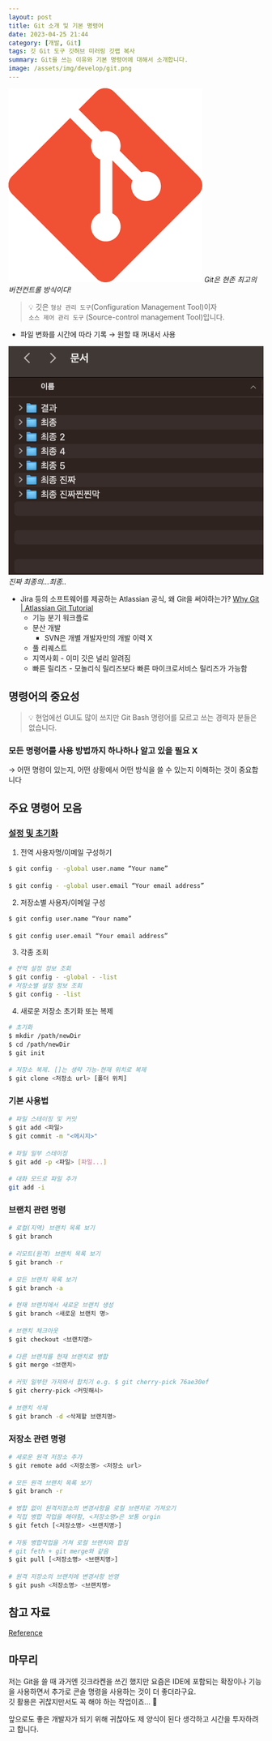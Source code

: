 ```yaml
---
layout: post
title: Git 소개 및 기본 명령어
date: 2023-04-25 21:44
category: [개발, Git]
tags: 깃 Git 도구 깃허브 미러링 깃랩 복사
summary: Git을 쓰는 이유와 기본 명령어에 대해서 소개합니다.
image: /assets/img/develop/git.png
---
```


<img class="col-md-5" src="/assets/img/develop/git.png" >
<em>Git은 현존 최고의 버전컨트롤 방식이다!</em>

> 💡 깃은 `형상 관리 도구`(Configuration Management Tool)이자  
> `소스 제어 관리 도구` (Source-control management Tool)입니다.

- 파일 변화를 시간에 따라 기록 → 원할 때 꺼내서 사용

<img class="col-md-5" src="/assets/img/develop/notvcs.png" >
<em>진짜 최종의...최종..</em>

- Jira 등의 소프트웨어를 제공하는 Atlassian 공식, 왜 Git을 써야하는가?
  [Why Git | Atlassian Git Tutorial](https://www.atlassian.com/git/tutorials/why-git)
  - 기능 분기 워크플로
  - 분산 개발
    - SVN은 개별 개발자만의 개발 이력 X
  - 풀 리퀘스트
  - 지역사회 - 이미 깃은 널리 알려짐
  - 빠른 릴리즈 - 모놀리식 릴리즈보다 빠른 마이크로서비스 릴리즈가 가능함

## 명령어의 중요성

> 💡 현업에선 GUI도 많이 쓰지만 Git Bash 명령어를 모르고 쓰는 경력자 분들은 없습니다.

### 모든 명령어를 사용 방법까지 하나하나 알고 있을 필요 X

→ 어떤 명령이 있는지, 어떤 상황에서 어떤 방식을 쓸 수 있는지 이해하는 것이 중요합니다

## 주요 명령어 모음

### **[설정 및 초기화](https://www.notion.so/Git-bash-459a84f7749a4d9e8c533f5169c621ed)**

1. 전역 사용자명/이메일 구성하기

```bash
$ git config - -global user.name “Your name”

$ git config - -global user.email “Your email address”
```

2. 저장소별 사용자/이메일 구성

```bash
$ git config user.name “Your name”

$ git config user.email “Your email address”
```

3. 각종 조회

```bash
# 전역 설정 정보 조회
$ git config - -global - -list
# 저장소별 설정 정보 조회
$ git config - -list
```

4. 새로운 저장소 초기화 또는 복제

```bash
# 초기화
$ mkdir /path/newDir
$ cd /path/newDir
$ git init

# 저장소 복제. []는 생략 가능-현재 위치로 복제
$ git clone <저장소 url> [폴더 위치]
```

### 기본 사용법

```bash
# 파일 스테이징 및 커밋
$ git add <파일>
$ git commit -m "<메시지>"

# 파일 일부 스테이징
$ git add -p <파일> [파일...]

# 대화 모드로 파일 추가
git add -i
```

### 브랜치 관련 명령

```bash
# 로컬(지역) 브랜치 목록 보기
$ git branch

# 리모트(원격) 브랜치 목록 보기
$ git branch -r

# 모든 브랜치 목록 보기
$ git branch -a

# 현재 브랜치에서 새로운 브랜치 생성
$ git branch <새로운 브랜치 명>

# 브랜치 체크아웃
$ git checkout <브랜치명>

# 다른 브랜치를 현재 브랜치로 병합
$ git merge <브랜치>

# 커밋 일부만 가져와서 합치기 e.g. $ git cherry-pick 76ae30ef
$ git cherry-pick <커밋해시>

# 브랜치 삭제
$ git branch -d <삭제할 브랜치명>
```

### 저장소 관련 명령

```bash
# 새로운 원격 저장소 추가
$ git remote add <저장소명> <저장소 url>

# 모든 원격 브랜치 목록 보기
$ git branch -r

# 병합 없이 원격저장소의 변경사항을 로컬 브랜치로 가져오기
# 직접 병합 작업을 해야함, <저장소명>은 보통 orgin
$ git fetch [<저장소명> <브랜치명>]

# 자동 병합작업을 거쳐 로컬 브랜치와 합침
# git feth + git merge와 같음
$ git pull [<저장소명> <브랜치명>]

# 원격 저장소의 브랜치에 변경사항 반영
$ git push <저장소명> <브랜치명>
```

## 참고 자료

[Reference](https://git-scm.com/docs)

## 마무리

저는 Git을 쓸 때 과거엔 깃크라켄을 쓰긴 했지만 요즘은 IDE에 포함되는 확장이나 기능을 사용하면서 추가로 콘솔 명령을 사용하는 것이 더 좋더라구요.  
깃 활용은 귀찮지만서도 꼭 해야 하는 작업이죠... 🥲

앞으로도 좋은 개발자가 되기 위해 귀찮아도 제 양식이 된다 생각하고 시간을 투자하려고 합니다.
